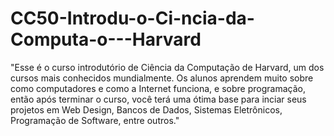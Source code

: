 # CC50-Introdu-o-Ci-ncia-da-Computa-o---Harvard
"Esse é o curso introdutório de Ciência da Computação de Harvard, um dos cursos mais conhecidos mundialmente. Os alunos aprendem muito sobre como computadores e como a Internet funciona, e sobre programação, então após terminar o curso, você terá uma ótima base para inciar seus projetos em Web Design, Bancos de Dados, Sistemas Eletrônicos, Programação de Software, entre outros."

